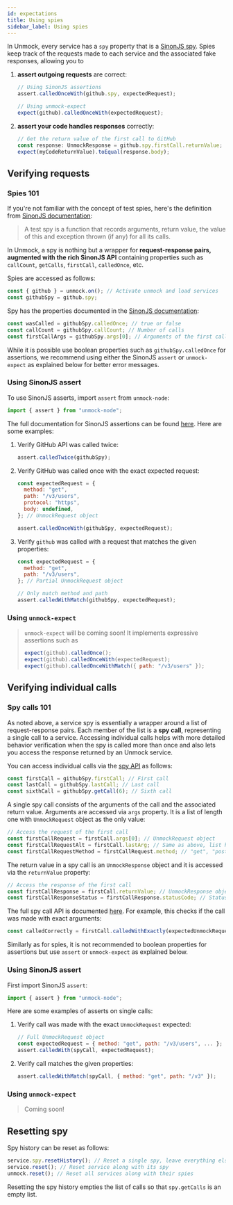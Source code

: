 ```yaml
---
id: expectations
title: Using spies
sidebar_label: Using spies
---
```


In Unmock, every service has a `spy` property that is a [SinonJS spy](https://sinonjs.org/releases/v7.4.1/spies/). Spies keep track of the requests made to each service and the associated fake responses, allowing you to

1. **assert outgoing requests** are correct:

   ```js
   // Using SinonJS assertions
   assert.calledOnceWith(github.spy, expectedRequest);

   // Using unmock-expect
   expect(github).calledOnceWith(expectedRequest);
   ```

1. **assert your code handles responses** correctly:
   ```js
   // Get the return value of the first call to GitHub
   const response: UnmockResponse = github.spy.firstCall.returnValue;
   expect(myCodeReturnValue).toEqual(response.body);
   ```

## Verifying requests

### Spies 101

If you're not familiar with the concept of test spies, here's the definition from [SinonJS documentation](https://sinonjs.org/releases/v7.4.1/spies/):

> A test spy is a function that records arguments, return value, the value of this and exception thrown (if any) for all its calls.

In Unmock, a spy is nothing but a wrapper for **request-response pairs, augmented with the rich SinonJS API** containing properties such as `callCount`, `getCalls`, `firstCall`, `calledOnce`, etc.

Spies are accessed as follows:

```js
const { github } = unmock.on(); // Activate unmock and load services
const githubSpy = github.spy;
```

Spy has the properties documented in the [SinonJS documentation](https://sinonjs.org/releases/v7.4.1/spies/):

```js
const wasCalled = githubSpy.calledOnce; // true or false
const callCount = githubSpy.callCount; // Number of calls
const firstCallArgs = githubSpy.args[0]; // Arguments of the first call.
```

While it is possible use boolean properties such as `githubSpy.calledOnce` for assertions, we recommend using either the SinonJS `assert` or `unmock-expect` as explained below for better error messages.

### Using SinonJS assert

To use SinonJS asserts, import `assert` from `unmock-node`:

```js
import { assert } from "unmock-node";
```

The full documentation for SinonJS assertions can be found [here](https://sinonjs.org/releases/v7.4.1/assertions/). Here are some examples:

1. Verify GitHub API was called twice:

   ```js
   assert.calledTwice(githubSpy);
   ```

1. Verify GitHub was called once with the exact expected request:

   ```js
   const expectedRequest = {
     method: "get",
     path: "/v3/users",
     protocol: "https",
     body: undefined,
   }; // UnmockRequest object

   assert.calledOnceWith(githubSpy, expectedRequest);
   ```

1. Verify `github` was called with a request that matches the given properties:

   ```js
   const expectedRequest = {
     method: "get",
     path: "/v3/users",
   }; // Partial UnmockRequest object

   // Only match method and path
   assert.calledWithMatch(githubSpy, expectedRequest);
   ```

### Using `unmock-expect`

> `unmock-expect` will be coming soon! It implements expressive assertions such as
>
> ```js
> expect(github).calledOnce();
> expect(github).calledOnceWith(expectedRequest);
> expect(github).calledOnceWithMatch({ path: "/v3/users" });
> ```

## Verifying individual calls

### Spy calls 101

As noted above, a service spy is essentially a wrapper around a list of request-response pairs. Each member of the list is a **spy call**, representing a single call to a service. Accessing individual calls helps with more detailed behavior verification when the spy is called more than once and also lets you access the response returned by an Unmock service.

You can access individual calls via the [spy API](https://sinonjs.org/releases/v7.4.1/spies/) as follows:

```js
const firstCall = githubSpy.firstCall; // First call
const lastCall = githubSpy.lastCall; // Last call
const sixthCall = githubSpy.getCall(6); // Sixth call
```

A single spy call consists of the arguments of the call and the associated return value. Arguments are accessed via `args` property. It is a list of length one with `UnmockRequest` object as the only value:

```js
// Access the request of the first call
const firstCallRequest = firstCall.args[0]; // UnmockRequest object
const firstCallRequestAlt = firstCall.lastArg; // Same as above, list has one value
const firstCallRequestMethod = firstCallRequest.method; // "get", "post", "put", etc.
```

The return value in a spy call is an `UnmockResponse` object and it is accessed via the `returnValue` property:

```js
// Access the response of the first call
const firstCallResponse = firstCall.returnValue; // UnmockResponse object
const firstCallResponseStatus = firstCallResponse.statusCode; // Status code
```

The full spy call API is documented [here](https://sinonjs.org/releases/v7.4.1/spy-call/). For example, this checks if the call was made with exact arguments:

```js
const calledCorrectly = firstCall.calledWithExactly(expectedUnmockRequest); // true or false
```

Similarly as for spies, it is not recommended to boolean properties for assertions but use `assert` or `unmock-expect` as explained below.

### Using SinonJS assert

First import SinonJS `assert`:

```js
import { assert } from "unmock-node";
```

Here are some examples of asserts on single calls:

1. Verify call was made with the exact `UnmockRequest` expected:

   ```js
   // Full UnmockRequest object
   const expectedRequest = { method: "get", path: "/v3/users", ... };
   assert.calledWith(spyCall, expectedRequest);
   ```

1. Verify call matches the given properties:

   ```js
   assert.calledWithMatch(spyCall, { method: "get", path: "/v3" });
   ```

### Using `unmock-expect`

> Coming soon!

## Resetting spy

Spy history can be reset as follows:

```js
service.spy.resetHistory(); // Reset a single spy, leave everything else intact
service.reset(); // Reset service along with its spy
unmock.reset(); // Reset all services along with their spies
```

Resetting the spy history empties the list of calls so that `spy.getCalls` is an empty list.
